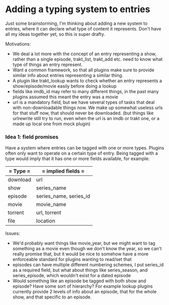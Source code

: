 # Adding a typing system to entries

Just some brainstorming, I'm thinking about adding a new system to entries, where it can declare what type of content it represents. Don't have all my ideas together yet, so this is super drafty.

Motivations:
- We deal a lot more with the concept of an entry representing a show, rather than a single episode, trakt_list, trakt_add etc. need to know what type of things an entry represent.
- Want a common framework, so that all plugins make sure to provide similar info about entries representing a similar thing.
- A plugin like trakt_lookup wants to check whether an entry represents a show/episode/movie easily before doing a lookup
- fields like imdb_id may refer to many different things, in the past many plugins assumed this meant the entry was a movie
- url is a mandatory field, but we have several types of tasks that deal with non-downloadable things now. We make up somewhat useless urls for that stuff now, that should never be downloaded. (but things like urlrewrite still try to run, even when the url is an imdb or trakt one, or a made up local one from mock plugin)

### Idea 1: field promises

Have a system where entries can be tagged with one or more types. Plugins often only want to operate on a certain type of entry. Being tagged with a type would imply that it has one or more fields available, for example:

| = Type = | = implied fields = |
| --- | --- |
| download | url |
| show | series_name |
| episode | series_name, series_id |
| movie | movie_name |
| torrent | url, torrent |
| file | location |
Issues:
- We'd probably want things like movie_year, but we might want to tag something as a movie even though we don't know the year, so we can't really promise that, but it would be nice to somehow have a more enforceable standard for plugins wanting to read/set that
- episodes can have multiple different numbering schemes, I put series_id as a required field, but what about things like series_season, and series_episode, which wouldn't exist for a dated episode
- Would something like an episode be tagged with both show and episode? Have some sort of hierarchy? For example lookup plugins currently provide 2 levels of info about an episode, that for the whole show, and that specific to an episode.